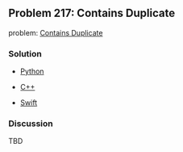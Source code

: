 ## Problem 217: Contains Duplicate

problem: [Contains Duplicate](https://leetcode.com/problems/contains-duplicate/)

### Solution

- [Python](../python/problem217.py)

- [C++](../cpp/problem217.cpp)

- [Swift](../swift/problem217.swift)

### Discussion

TBD

